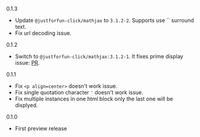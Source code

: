 0.1.3
  * Update `@justforfun-click/mathjax` to `3.1.2-2`. Supports use `` surround text.
  * Fix url decoding issue.

0.1.2
  * Switch to `@justforfun-click/mathjax:3.1.2-1`. It fixes prime display issue: [PR](https://github.com/mathjax/MathJax-src/pull/562).

0.1.1
  * Fix `<p align=center>` doesn't work issue.
  * Fix single quotation character `'` doesn't work issue.
  * Fix multiple instances in one html block only the last one will be displyed.

0.1.0
  * First preview release
